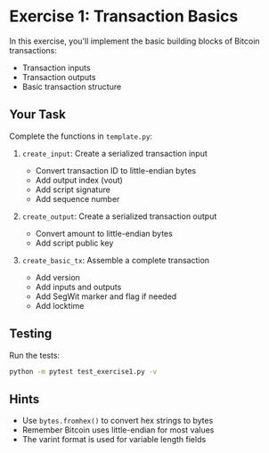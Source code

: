 # Exercise 1: Transaction Basics

In this exercise, you'll implement the basic building blocks of Bitcoin transactions:
- Transaction inputs
- Transaction outputs
- Basic transaction structure

## Your Task

Complete the functions in `template.py`:

1. `create_input`: Create a serialized transaction input
   - Convert transaction ID to little-endian bytes
   - Add output index (vout)
   - Add script signature
   - Add sequence number

2. `create_output`: Create a serialized transaction output
   - Convert amount to little-endian bytes
   - Add script public key

3. `create_basic_tx`: Assemble a complete transaction
   - Add version
   - Add inputs and outputs
   - Add SegWit marker and flag if needed
   - Add locktime

## Testing

Run the tests:
```bash
python -m pytest test_exercise1.py -v
```

## Hints
- Use `bytes.fromhex()` to convert hex strings to bytes
- Remember Bitcoin uses little-endian for most values
- The varint format is used for variable length fields 